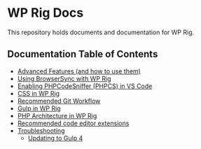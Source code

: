 # WP Rig Docs
This repository holds documents and documentation for WP Rig.

## Documentation Table of Contents
- [Advanced Features (and how to use them)](https://github.com/wprig/docs/blob/master/documentation/Advanced-Features-(and-how-to-use-them).md)
- [Using BrowserSync with WP Rig](https://github.com/wprig/docs/blob/master/documentation/BrowserSync.md)
- [Enabling PHPCodeSniffer (PHPCS) in VS Code](https://github.com/wprig/docs/blob/master/documentation/PHPCS.md)
- [CSS in WP Rig](https://github.com/wprig/docs/blob/master/documentation/css.md)
- [Recommended Git Workflow](https://github.com/wprig/docs/blob/master/documentation/git-workflow.md)
- [Gulp in WP Rig](https://github.com/wprig/docs/blob/master/documentation/gulp.md)
- [PHP Architecture in WP Rig](https://github.com/wprig/docs/blob/master/documentation/php.md)
- [Recommended code editor extensions](https://github.com/wprig/docs/blob/master/documentation/recommended-extensions.md)
- [Troubleshooting](https://github.com/wprig/docs/tree/master/documentation/troubleshooting)
  - [Updating to Gulp 4](https://github.com/wprig/docs/blob/master/documentation/troubleshooting/gulp4.md)
 
